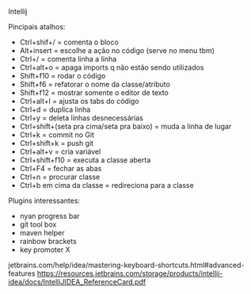 Intellij

Pincipais atalhos:
- Ctrl+shif+/ = comenta o bloco
- Alt+insert = escolhe a ação no código (serve no menu tbm)
- Ctrl+/ = comenta linha a linha
- Ctrl+alt+o = apaga imports q não estão sendo utilizados
- Shift+f10 = rodar o código
- Shift+f6 = refatorar o nome da classe/atributo
- Shift+f12 = mostrar somente o editor de texto
- Ctrl+alt+l = ajusta os tabs do código
- Ctrl+d = duplica linha
- Ctrl+y = deleta linhas desnecessárias
- Ctrl+shift+(seta pra cima/seta pra baixo) = muda a linha de lugar
- Ctrl+k = commit no Git
- Ctrl+shift+k = push git
- Ctrl+alt+v = cria variável
- Ctrl+shift+f10 = executa a classe aberta
- Ctrl+F4 = fechar as abas
- Ctrl+n = procurar classe
- Ctrl+b em cima da classe = redireciona para a classe

Plugins interessantes:
- nyan progress bar
- git tool box
- maven helper
- rainbow brackets
- key promoter X

jetbrains.com/help/idea/mastering-keyboard-shortcuts.html#advanced-features
https://resources.jetbrains.com/storage/products/intellij-idea/docs/IntelliJIDEA_ReferenceCard.pdf
